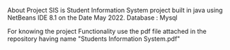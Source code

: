 About
Project SIS is Student Information System project built in java using NetBeans IDE 8.1 on the Date May 2022.
Database : Mysql 

For  knowing the project Functionality use the pdf file attached in the repository
having name "Students Information System.pdf"
